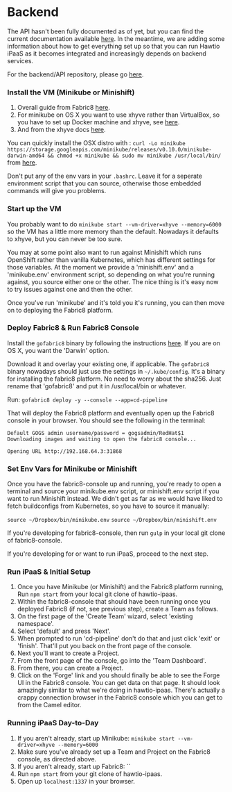 # Backend

The API hasn't been fully documented as of yet, but you can find the current documentation available [here](https://github.com/fabric8io/fabric8-forge/tree/master/fabric8-forge-web). In the meantime, we are adding some information about how to get everything set up so that you can run Hawtio iPaaS as it becomes integrated and increasingly depends on backend services.

For the backend/API repository, please go [here](https://github.com/fabric8io/fabric8-forge).


### Install the VM (Minikube or Minishift)

1. Overall guide from Fabric8 [here](https://fabric8.io/guide/getStarted/minikube.html).
2. For minikube on OS X you want to use xhyve rather than VirtualBox, so you have to set up Docker machine and xhyve, see [here](https://github.com/kubernetes/minikube/blob/master/DRIVERS.md#xhyve-driver).
3. And from the xhyve docs [here](https://github.com/zchee/docker-machine-driver-xhyve#install).

You can quickly install the OSX distro with : `curl -Lo minikube https://storage.googleapis.com/minikube/releases/v0.10.0/minikube-darwin-amd64 && chmod +x minikube && sudo mv minikube /usr/local/bin/` from [here](https://github.com/kubernetes/minikube/releases).

Don't put any of the env vars in your `.bashrc`. Leave it for a seperate environment script that you can source, otherwise those embedded commands will give you problems.


### Start up the VM
You probably want to do `minikube start --vm-driver=xhyve --memory=6000` so the VM has a little more memory than the default. Nowadays it defaults to xhyve, but you can never be too sure.

You may at some point also want to run against Minishift which runs OpenShift rather than vanilla Kubernetes, which has different settings for those variables. At the moment we provide a 'minishift.env' and a 'minikube.env' environment script, so depending on what you're running against, you source either one or the other. The nice thing is it's easy now to try issues against one and then the other.

Once you've run 'minikube' and it's told you it's running, you can then move on to deploying the Fabric8 platform.



### Deploy Fabric8 & Run Fabric8 Console
Install the `gofabric8` binary by following the instructions [here](https://github.com/fabric8io/gofabric8#install--update--run). If you are on OS X, you want the 'Darwin' option.

Download it and overlay your existing one, if applicable. The `gofabric8` binary nowadays should just use the settings in `~/.kube/config`. It's a binary for installing the fabric8 platform. No need to worry about the sha256. Just rename that 'gofabric8' and put it in /usr/local/bin or whatever.

Run: `gofabric8 deploy -y --console --app=cd-pipeline`

That will deploy the Fabric8 platform and eventually open up the Fabric8 console in your browser. You should see the following in the terminal:

```
Default GOGS admin username/password = gogsadmin/RedHat$1
Downloading images and waiting to open the fabric8 console...

Opening URL http://192.168.64.3:31868
```


### Set Env Vars for Minikube or Minishift

Once you have the fabric8-console up and running, you're ready to open a terminal and source your minikube.env script, or minishift.env script if you want to run Minishift instead. We didn't get as far as we would have liked to fetch buildconfigs from Kubernetes, so you have to source it manually:

`source ~/Dropbox/bin/minikube.env`
`source ~/Dropbox/bin/minishift.env`

If you're developing for fabric8-console, then run `gulp` in your local git clone of fabric8-console.

If you're developing for or want to run iPaaS, proceed to the next step.


### Run iPaaS & Initial Setup

1. Once you have Minikube (or Minishift) and the Fabric8 platform running, Run `npm start` from your local git clone of hawtio-ipaas.
2. Within the fabric8-console that should have been running once you deployed Fabric8 (if not, see previous step), create a Team as follows.
  1. On the first page of the 'Create Team' wizard, select 'existing namespace'.
  2. Select 'default' and press 'Next'.
  3. When prompted to run 'cd-pipeline' don't do that and just click 'exit' or 'finish'. That'll put you back on the front page of the console.
3. Next you'll want to create a Project.
  1. From the front page of the console, go into the 'Team Dashboard'.
  2. From there, you can create a Project.
4. Click on the 'Forge' link and you should finally be able to see the Forge UI in the Fabric8 console. You can get data on that page. It should look amazingly similar to what we're doing in hawtio-ipaas. There's actually a crappy connection browser in the Fabric8 console which you can get to from the Camel editor.


### Running iPaaS Day-to-Day
1. If you aren't already, start up Minikube: `minikube start --vm-driver=xhyve --memory=6000`
2. Make sure you've already set up a Team and Project on the Fabric8 console, as directed above.
3. If you aren't already, start up Fabric8: ``
4. Run `npm start` from your git clone of hawtio-ipaas.
5. Open up `localhost:1337` in your browser.



